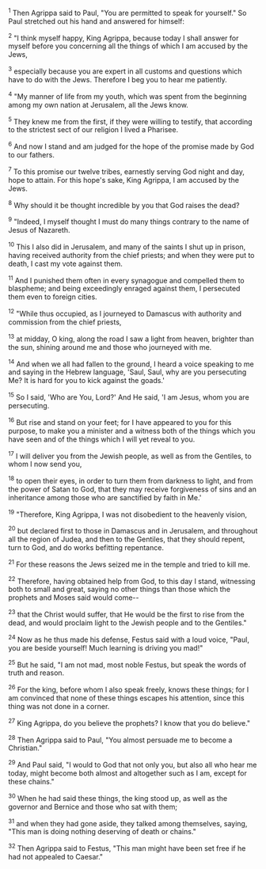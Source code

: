 <sup>1</sup> 
Then Agrippa said to Paul, "You are permitted to speak for yourself." So Paul stretched out his hand and answered for himself: 

<sup>2</sup> 
"I think myself happy, King Agrippa, because today I shall answer for myself before you concerning all the things of which I am accused by the Jews, 

<sup>3</sup> 
especially because you are expert in all customs and questions which have to do with the Jews. Therefore I beg you to hear me patiently. 

<sup>4</sup> 
"My manner of life from my youth, which was spent from the beginning among my own nation at Jerusalem, all the Jews know. 

<sup>5</sup> 
They knew me from the first, if they were willing to testify, that according to the strictest sect of our religion I lived a Pharisee. 

<sup>6</sup> 
And now I stand and am judged for the hope of the promise made by God to our fathers. 

<sup>7</sup> 
To this promise our twelve tribes, earnestly serving God night and day, hope to attain. For this hope's sake, King Agrippa, I am accused by the Jews. 

<sup>8</sup> 
Why should it be thought incredible by you that God raises the dead? 

<sup>9</sup> 
"Indeed, I myself thought I must do many things contrary to the name of Jesus of Nazareth. 

<sup>10</sup> 
This I also did in Jerusalem, and many of the saints I shut up in prison, having received authority from the chief priests; and when they were put to death, I cast my vote against them. 

<sup>11</sup> 
And I punished them often in every synagogue and compelled them to blaspheme; and being exceedingly enraged against them, I persecuted them even to foreign cities.

<sup>12</sup> 
"While thus occupied, as I journeyed to Damascus with authority and commission from the chief priests, 

<sup>13</sup> 
at midday, O king, along the road I saw a light from heaven, brighter than the sun, shining around me and those who journeyed with me. 

<sup>14</sup> 
And when we all had fallen to the ground, I heard a voice speaking to me and saying in the Hebrew language, 'Saul, Saul, why are you persecuting Me? It is hard for you to kick against the goads.' 

<sup>15</sup> 
So I said, 'Who are You, Lord?' And He said, 'I am Jesus, whom you are persecuting. 

<sup>16</sup> 
But rise and stand on your feet; for I have appeared to you for this purpose, to make you a minister and a witness both of the things which you have seen and of the things which I will yet reveal to you. 

<sup>17</sup> 
I will deliver you from the Jewish people, as well as from the Gentiles, to whom I now send you, 

<sup>18</sup> 
to open their eyes, in order to turn them from darkness to light, and from the power of Satan to God, that they may receive forgiveness of sins and an inheritance among those who are sanctified by faith in Me.' 

<sup>19</sup> 
"Therefore, King Agrippa, I was not disobedient to the heavenly vision, 

<sup>20</sup> 
but declared first to those in Damascus and in Jerusalem, and throughout all the region of Judea, and then to the Gentiles, that they should repent, turn to God, and do works befitting repentance. 

<sup>21</sup> 
For these reasons the Jews seized me in the temple and tried to kill me. 

<sup>22</sup> 
Therefore, having obtained help from God, to this day I stand, witnessing both to small and great, saying no other things than those which the prophets and Moses said would come-- 

<sup>23</sup> 
that the Christ would suffer, that He would be the first to rise from the dead, and would proclaim light to the Jewish people and to the Gentiles." 

<sup>24</sup> 
Now as he thus made his defense, Festus said with a loud voice, "Paul, you are beside yourself! Much learning is driving you mad!" 

<sup>25</sup> 
But he said, "I am not mad, most noble Festus, but speak the words of truth and reason. 

<sup>26</sup> 
For the king, before whom I also speak freely, knows these things; for I am convinced that none of these things escapes his attention, since this thing was not done in a corner. 

<sup>27</sup> 
King Agrippa, do you believe the prophets? I know that you do believe." 

<sup>28</sup> 
Then Agrippa said to Paul, "You almost persuade me to become a Christian." 

<sup>29</sup> 
And Paul said, "I would to God that not only you, but also all who hear me today, might become both almost and altogether such as I am, except for these chains." 

<sup>30</sup> 
When he had said these things, the king stood up, as well as the governor and Bernice and those who sat with them; 

<sup>31</sup> 
and when they had gone aside, they talked among themselves, saying, "This man is doing nothing deserving of death or chains." 

<sup>32</sup> 
Then Agrippa said to Festus, "This man might have been set free if he had not appealed to Caesar."